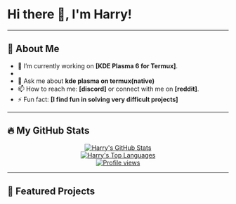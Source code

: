 # Hi there 👋, I'm Harry!



---

## 🚀 About Me

- 🔭 I’m currently working on **[KDE Plasma 6 for Termux]**.
- 
- 💬 Ask me about **kde plasma on termux(native)**
- 📫 How to reach me: **[discord]** or connect with me on **[reddit]**.
- ⚡ Fun fact: **[I find fun in solving very difficult projects]**

---


## 🔥 My GitHub Stats

<div align="center">
    <a href="https://github.com/anuraghazra/github-readme-stats">
        <img src="https://github-readme-stats.vercel.app/api?username=HarryL0L&show_icons=true&theme=dark&include_all_commits=true&count_private=true" alt="Harry's GitHub Stats" style="max-width: 100%;"/>
    </a>
    <br/>
    <a href="https://github.com/anuraghazra/github-readme-stats">
        <img src="https://github-readme-stats.vercel.app/api/top-langs/?username=HarryL0L&layout=compact&theme=dark" alt="Harry's Top Languages" style="max-width: 100%;"/>
    </a>
    <br/>
    <a href="https://github.com/HarryL0L">
        <img src="https://komarev.com/ghpvc/?username=HarryL0L&color=blue" alt="Profile views" />
    </a>
</div>

---

## 🌟 Featured Projects

